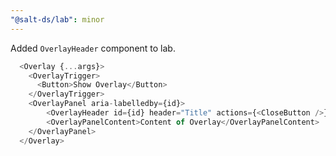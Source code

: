 ```yaml
---
"@salt-ds/lab": minor
---
```


Added `OverlayHeader` component to lab.

```typescript
  <Overlay {...args}>
    <OverlayTrigger>
      <Button>Show Overlay</Button>
    </OverlayTrigger>
    <OverlayPanel aria-labelledby={id}>
        <OverlayHeader id={id} header="Title" actions={<CloseButton />}/>
        <OverlayPanelContent>Content of Overlay</OverlayPanelContent>
    </OverlayPanel>
  </Overlay>
```

